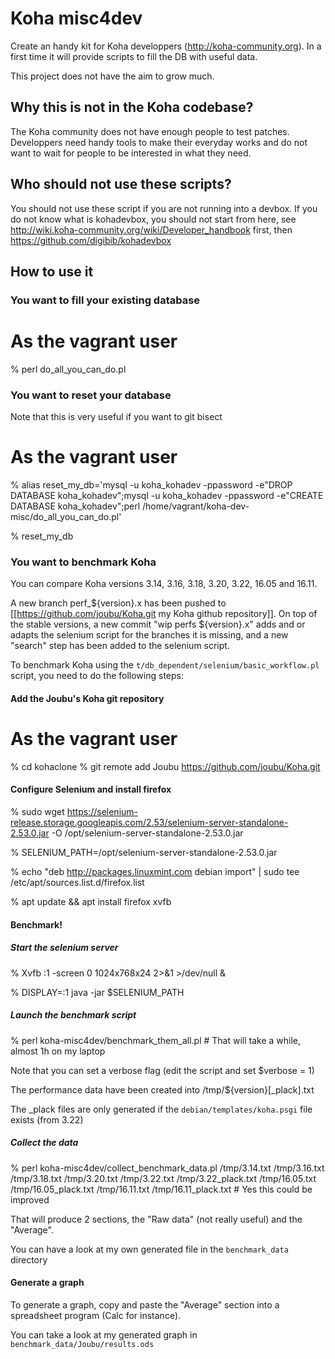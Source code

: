 # Koha misc4dev

Create an handy kit for Koha developpers (http://koha-community.org).
In a first time it will provide scripts to fill the DB with useful data.

This project does not have the aim to grow much.

## Why this is not in the Koha codebase?
The Koha community does not have enough people to test patches.
Developpers need handy tools to make their everyday works and do not want to wait for people to be interested in what they need.

## Who should not use these scripts?
You should not use these script if you are not running into a devbox.
If you do not know what is kohadevbox, you should not start from here, see
http://wiki.koha-community.org/wiki/Developer_handbook first, then https://github.com/digibib/kohadevbox

## How to use it

### You want to fill your existing database

  # As the vagrant user

  % perl do_all_you_can_do.pl

### You want to reset your database

Note that this is very useful if you want to git bisect

  # As the vagrant user

  % alias reset_my_db='mysql -u koha_kohadev -ppassword -e"DROP DATABASE koha_kohadev";mysql -u koha_kohadev -ppassword -e"CREATE DATABASE koha_kohadev";perl /home/vagrant/koha-dev-misc/do_all_you_can_do.pl'

  % reset_my_db

### You want to benchmark Koha

You can compare Koha versions 3.14, 3.16, 3.18, 3.20, 3.22, 16.05 and 16.11.

A new branch perf_${version}.x has been pushed to [[https://github.com/joubu/Koha.git my Koha github repository]]. On top of the stable versions, a new commit "wip perfs ${version}.x" adds and or adapts the selenium script for the branches it is missing, and a new "search" step has been added to the selenium script.

To benchmark Koha using the `t/db_dependent/selenium/basic_workflow.pl` script, you need to do the following steps:

#### Add the Joubu's Koha git repository
  # As the vagrant user

  % cd kohaclone
  % git remote add Joubu https://github.com/joubu/Koha.git

#### Configure Selenium and install firefox

  % sudo wget https://selenium-release.storage.googleapis.com/2.53/selenium-server-standalone-2.53.0.jar  -O /opt/selenium-server-standalone-2.53.0.jar

  % SELENIUM_PATH=/opt/selenium-server-standalone-2.53.0.jar

  % echo "deb http://packages.linuxmint.com debian import" | sudo tee /etc/apt/sources.list.d/firefox.list

  % apt update && apt install firefox xvfb

#### Benchmark!
##### Start the selenium server

  % Xvfb :1 -screen 0 1024x768x24 2>&1 >/dev/null &

  % DISPLAY=:1 java -jar $SELENIUM_PATH

##### Launch the benchmark script
  % perl koha-misc4dev/benchmark_them_all.pl # That will take a while, almost 1h on my laptop

Note that you can set a verbose flag (edit the script and set $verbose = 1)

The performance data have been created into /tmp/${version}[_plack].txt

The _plack files are only generated if the `debian/templates/koha.psgi` file exists (from 3.22)

##### Collect the data

  % perl koha-misc4dev/collect_benchmark_data.pl /tmp/3.14.txt /tmp/3.16.txt /tmp/3.18.txt /tmp/3.20.txt /tmp/3.22.txt /tmp/3.22_plack.txt /tmp/16.05.txt /tmp/16.05_plack.txt /tmp/16.11.txt /tmp/16.11_plack.txt # Yes this could be improved

That will produce 2 sections, the "Raw data" (not really useful) and the "Average".

You can have a look at my own generated file in the `benchmark_data` directory

#### Generate a graph

To generate a graph, copy and paste the "Average" section into a spreadsheet program (Calc for instance).

You can take a look at my generated graph in `benchmark_data/Joubu/results.ods`


